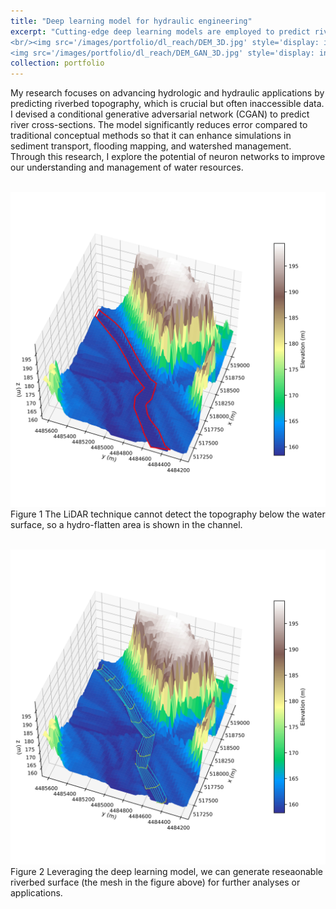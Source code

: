 ```yaml
---
title: "Deep learning model for hydraulic engineering"
excerpt: "Cutting-edge deep learning models are employed to predict riverbed topography for engineering applications.
<br/><img src='/images/portfolio/dl_reach/DEM_3D.jpg' style='display: inline-block; width: 49%; margin-right: 1%;'>
<img src='/images/portfolio/dl_reach/DEM_GAN_3D.jpg' style='display: inline-block; width: 49%;'>"
collection: portfolio
---
```


My research focuses on advancing hydrologic and hydraulic applications by predicting riverbed topography, which is crucial but often inaccessible data. I devised a conditional generative adversarial network (CGAN) to predict river cross-sections. The model significantly reduces error compared to traditional conceptual methods so that it can enhance simulations in sediment transport, flooding mapping, and watershed management. Through this research, I explore the potential of neuron networks to improve our understanding and management of water resources.


<br/><img src='/images/portfolio/dl_reach/DEM_3D.jpg'>
Figure 1 The LiDAR technique cannot detect the topography below the water surface, so a hydro-flatten area is shown in the channel.


<br/><img src='/images/portfolio/dl_reach/DEM_GAN_3D.jpg'>
Figure 2 Leveraging the deep learning model, we can generate reseaonable riverbed surface (the mesh in the figure above) for further analyses or applications.
